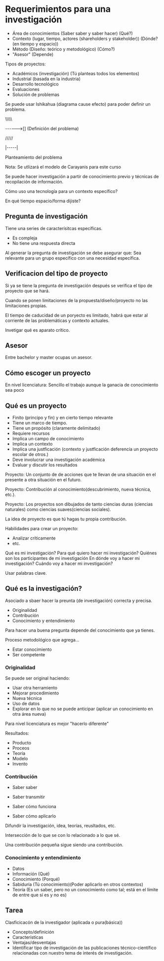 # Requerimientos para una investigación

* Área de conocimientos (Saber saber y saber hacer) (Qué?)
* Contexto (lugar, tiempo, actores (shareholders y stakeholder)) (Dónde? (en tiempo y espacio))
* Método (Diseño: teórico y metodológico) (Cómo?)
* "Asesor" (Depende)

Tipos de proyectos:

* Académicos (investigación) (Tú planteas todos los elementos)
* Industrial (basada en la industria)
* Desarrollo tecnológico
* Evaluaciones
* Solución de problemas

Se puede usar Ishikahua (diagrama cause efecto) para poder definir un problema.

\\\\\\\\\\

------>[] (Definición del problema)

/////

|-----|

Planteamiento
del problema

Nota: Se utlizará el modelo de Carayanis para este curso

Se puede hacer investigación a partir de conocimiento previo y técnicas de
recopilación de información.

Cómo uso una tecnología para un contexto específico?

En qué tiempo espacio/forma dijiste?

## Pregunta de investigación

Tiene una series de caracterísitcas específicas.

* Es compleja
* No tiene una respuesta directa

Al generar la pregunta de investigación se debe asegurar que:
Sea relevante para un grupo específico con una necesidad específica.

## Verificacion del tipo de proyecto

Si ya se tiene la pregunta de investigación después se verifica el tipo de proyecto
que se hará.

Cuando se ponen limitaciones de la propuesta/diseño/proyecto no las limitaciones
propias.

El tiempo de caducidad de un poryecto es limitado, habrá que estar al corriente
de las problemáticas y contexto actuales.

Invetigar qué es aparato crítico.

## Asesor

Entre bachelor y master ocupas un  asesor.

## Cómo escoger un proyecto

En nivel licenciatura: Sencillo el trabajo aunque la ganacia de conocimiento
sea poco


## Qué es un proyecto

* Finito (principo y fin) y en cierto tiempo relevante
* Tiene un marco de tiempo.
* Tiene un propósito (claramente delimitado)
* Requiere recursos
* Implica un campo de conocimiento
* Implica un contexto
* Implica una justficación (contexto y justficación deferencía un proyecto
escolar de otros.)
* Deve involucrar una investigación académica
* Evaluar y discutir los resultados

Proyecto: Un conjunto de de acciones que te llevan de una situación en el presente
a otra situación en el futuro.

Proyecto: Contribución al conocimiento(descubrimiento, nueva técnica, etc.).

Proyecto: Los proyectos son dibujados de tanto ciencias duras (ciencias
naturales) como ciencias suaves(ciencias sociales).

La idea de proyecto es que tú hagas tu propia contribución.

Habilidades para crear un proyecto:

* Analizar críticamente
* etc.

Qué es mi investigación?
Para qué quiero hacer mi investigación?
Quiénes son los participantes de mi investigación
En dónde voy a hacer mi investigación?
Cuándo voy a hacer mi investigación?

Usar palabras clave.

## Qué es la investigación?

Asociado a sbaer hacer la preunta (de investigación) correcta y precisa.

* Originalidad
* Contribución
* Conocimiento y entendimiento

Para hacer una buena pregunta depende del conocimiento que ya tienes.

Proceso metodológico que agrega...

* Estar conocimiento
* Ser competente

### Originalidad

Se puede ser original haciendo:

* Usar otra herramiento
* Mejorar procedimiento
* Nueva técnica
* Uso de datos
* Explorar en lo que no se puede anticipar (aplicar un conocimiento en otra área nueva)

Para nivel licenciatura es mejor "hacerlo diferente"

Resultados:

* Producto
* Proceos
* Teoría
* Modelo
* Invento

### Contribución

* Saber saber
* Saber transmitir

* Saber cómo funciona
* Saber cómo aplicarlo

Difundir la investigación, idea, teorías, reusltados, etc.

Intersección de lo que se con lo relacionado a lo que sé.

Una contribución pequeña sigue siendo una contribución.

### Conocimiento y entendimiento

* Datos
* Información (Qué)
* Conocimiento (Porqué)
* Sabiduría (Tú conocimiento)(Poder aplicarlo en otros contextos)
* Teoría (Es un saber, pero no un conocimiento como tal; está en el límite de
entre que sí es y no es)

## Tarea

Clasficicacón de la investigador (aplicada o pura(básica))

* Concepto/definición
* Características
* Ventajas/desventajas
* Identificar tipo de investigación de las publicaciones técnico-científico
relacionadas con nuestro tema de interés de investigación.

